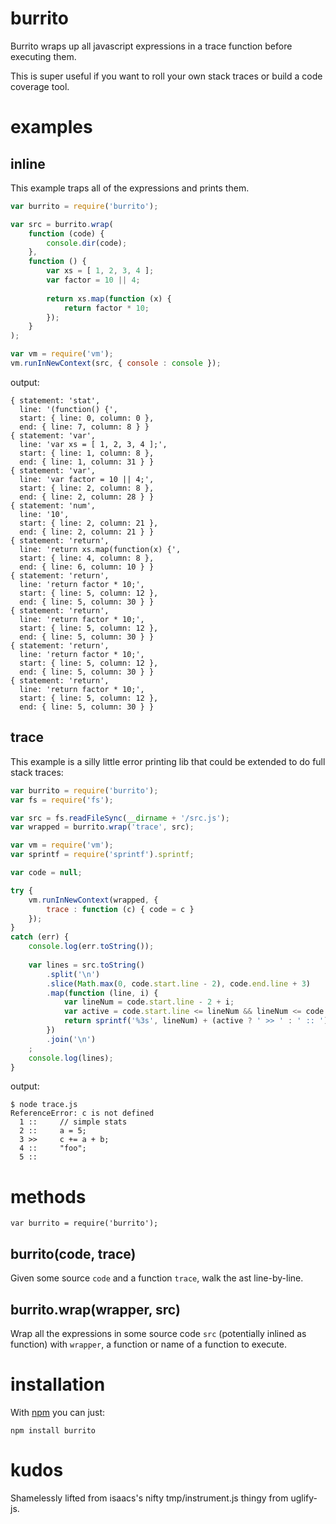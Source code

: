 burrito
=======

Burrito wraps up all javascript expressions in a trace function before executing
them.

This is super useful if you want to roll your own stack traces or build a code
coverage tool.

examples
========

inline
------

This example traps all of the expressions and prints them.

````javascript
var burrito = require('burrito');

var src = burrito.wrap(
    function (code) {
        console.dir(code);
    },
    function () {
        var xs = [ 1, 2, 3, 4 ];
        var factor = 10 || 4;
        
        return xs.map(function (x) {
            return factor * 10;
        });
    }
);

var vm = require('vm');
vm.runInNewContext(src, { console : console });
````

output:

    { statement: 'stat',
      line: '(function() {',
      start: { line: 0, column: 0 },
      end: { line: 7, column: 8 } }
    { statement: 'var',
      line: 'var xs = [ 1, 2, 3, 4 ];',
      start: { line: 1, column: 8 },
      end: { line: 1, column: 31 } }
    { statement: 'var',
      line: 'var factor = 10 || 4;',
      start: { line: 2, column: 8 },
      end: { line: 2, column: 28 } }
    { statement: 'num',
      line: '10',
      start: { line: 2, column: 21 },
      end: { line: 2, column: 21 } }
    { statement: 'return',
      line: 'return xs.map(function(x) {',
      start: { line: 4, column: 8 },
      end: { line: 6, column: 10 } }
    { statement: 'return',
      line: 'return factor * 10;',
      start: { line: 5, column: 12 },
      end: { line: 5, column: 30 } }
    { statement: 'return',
      line: 'return factor * 10;',
      start: { line: 5, column: 12 },
      end: { line: 5, column: 30 } }
    { statement: 'return',
      line: 'return factor * 10;',
      start: { line: 5, column: 12 },
      end: { line: 5, column: 30 } }
    { statement: 'return',
      line: 'return factor * 10;',
      start: { line: 5, column: 12 },
      end: { line: 5, column: 30 } }

trace
-----

This example is a silly little error printing lib that could be extended to do
full stack traces:

````javascript
var burrito = require('burrito');
var fs = require('fs');

var src = fs.readFileSync(__dirname + '/src.js');
var wrapped = burrito.wrap('trace', src);

var vm = require('vm');
var sprintf = require('sprintf').sprintf;

var code = null;

try {
    vm.runInNewContext(wrapped, {
        trace : function (c) { code = c }
    });
}
catch (err) {
    console.log(err.toString());
    
    var lines = src.toString()
        .split('\n')
        .slice(Math.max(0, code.start.line - 2), code.end.line + 3)
        .map(function (line, i) {
            var lineNum = code.start.line - 2 + i;
            var active = code.start.line <= lineNum && lineNum <= code.end.line;
            return sprintf('%3s', lineNum) + (active ? ' >> ' : ' :: ') + line;
        })
        .join('\n')
    ;
    console.log(lines);
}
````

output:

    $ node trace.js 
    ReferenceError: c is not defined
      1 ::     // simple stats
      2 ::     a = 5;
      3 >>     c += a + b;
      4 ::     "foo";
      5 :: 

methods
=======

    var burrito = require('burrito');

burrito(code, trace)
--------------------

Given some source `code` and a function `trace`, walk the ast line-by-line.

burrito.wrap(wrapper, src)
--------------------------

Wrap all the expressions in some source code `src` (potentially inlined as
function) with `wrapper`, a function or name of a function to execute.

installation
============

With [npm](http://npmjs.org) you can just:

    npm install burrito

kudos
=====

Shamelessly lifted from isaacs's nifty tmp/instrument.js thingy from uglify-js.
